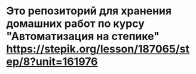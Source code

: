 # Это репозиторий для хранения домашних работ по курсу "Автоматизация на степике" https://stepik.org/lesson/187065/step/8?unit=161976
